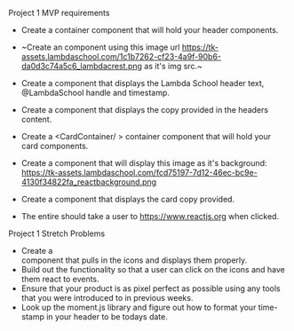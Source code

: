 Project 1 MVP requirements
- Create a <HeaderContainer /> container component that will hold your header components.
- ~Create an <ImageThumbnail /> component using this image url https://tk-assets.lambdaschool.com/1c1b7262-cf23-4a9f-90b6-da0d3c74a5c6_lambdacrest.png as it's img src.~
- Create a <HeaderTitle /> component that displays the Lambda School header text, @LambdaSchool handle and timestamp.
- Create a <HeaderContent /> component that displays the copy provided in the headers content.

- Create a <CardContainer/ > container component that will hold your card components.
- Create a <CardBanner /> component that will display this image as it's background: https://tk-assets.lambdaschool.com/fcd75197-7d12-46ec-bc9e-4130f34822fa_reactbackground.png
- Create a <CardContent /> component that displays the card copy provided.
- The entire <CardContainer /> should take a user to https://www.reactjs.org when clicked.

Project 1 Stretch Problems
- Create a <Footer/> component that pulls in the icons and displays them properly.
- Build out the functionality so that a user can click on the icons and have them react to events.
- Ensure that your product is as pixel perfect as possible using any tools that you were introduced to in previous weeks.
- Look up the moment.js library and figure out how to format your time-stamp in your header to be todays date.

